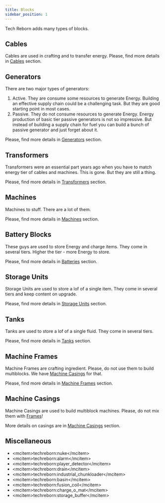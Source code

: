 ```yaml
---
title: Blocks
sidebar_position: 1
---
```


Tech Reborn adds many types of blocks.

<ItemImage file="insulated_copper_cable" alt="Cables" size="100" />

## Cables

Cables are used in crafting and to transfer energy. Please, find more details in [Cables](cables) section.

## Generators

<ItemImage file="generator" alt="Generators" size="100" />

There are two major types of generators:

1. Active. They are consume some resources to generate Energy. Building an effective supply chain could be a challenging task. But they are good starting point in most cases.
2. Passive. They do not consume resources to generate Energy. Energy production of basic tier passive generators is not so impressive. But instead of building a supply chain for fuel you can build a bunch of passive generator and just forget about it.

Please, find more details in [Generators](generators) section.

## Transformers

<ItemImage file="mv_transformer" alt="Transformers" size="100" />

Transformers were an essential part years ago when you have to match energy tier of cables and machines. This is gone. But they are still a thing.

Please, find more details in [Transformers](transformers) section.

## Machines

<ItemImage file="grinder" alt="Machines" size="100" />

Machines to stuff. There are a lot of them.

Please, find more details in [Machines](machines) section.

## Battery Blocks

<ItemImage file="mfe" alt="batteries" size="100" />

These guys are used to store Energy and charge items. They come in several tiers. Higher the tier - more Energy to store.

Please, find more details in [Batteries](batteries) section.

## Storage Units

<ItemImage file="basic_storage_unit" alt="Item Storage" size="100" />

Storage Units are used to store a lof of a single item. They come in several tiers and keep content on upgrade.

Please, find more details in [Storage Units](item_storage) section.

## Tanks

<ItemImage file="basic_tank_unit" alt="Fluid Storage" size="100" />

Tanks are used to store a lof of a single fluid. They come in several tiers.

Please, find more details in [Tanks](tanks) section.

## Machine Frames

<ItemImage file="basic_machine_frame" alt="Machine Frames" size="100" />

Machine Frames are crafting ingredient. Please, do not use them to build multiblocks. We have [Machine Casings](casings) for that.

Please, find more details in [Machine Frames](frames) section.

## Machine Casings

<ItemImage file="basic_machine_casing" alt="Machine Casings" size="100" />

Machine Casings are used to build multiblock machines. Please, do not mix them with [Frames](frames)!

More details on casings are in [Machine Casings](casings) section.

## Miscellaneous

- \<mcitem\>techreborn:nuke\</mcitem\>
- \<mcitem\>techreborn:alarm\</mcitem\>
- \<mcitem\>techreborn:player_detector\</mcitem\>
- \<mcitem\>techreborn:drain\</mcitem\>
- \<mcitem\>techreborn:industrial_chunkloader\</mcitem\>
- \<mcitem\>techreborn:basin\</mcitem\>
- \<mcitem\>techreborn:fusion_coil\</mcitem\>
- \<mcitem\>techreborn:charge_o_mat\</mcitem\>
- \<mcitem\>techreborn:storage_buffer\</mcitem\>
